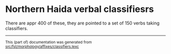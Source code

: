 # Northern Haida verbal classifiesrs

There are appr 400 of these, they are pointed to a 
set of 150 verbs taking classifiers.

* * *

<small>This (part of) documentation was generated from [src/fst/morphology/affixes/classifiers.lexc](https://github.com/giellalt/lang-hdn/blob/main/src/fst/morphology/affixes/classifiers.lexc)</small>
